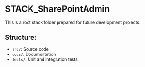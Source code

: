 # STACK_SharePointAdmin

This is a root stack folder prepared for future development projects.

## Structure:
- `src/`: Source code
- `docs/`: Documentation
- `tests/`: Unit and integration tests

